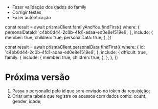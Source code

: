 - Fazer validação dos dados do family
- Corrigir testes
- Fazer autenticação

const result = await prismaClient.familyAndYou.findFirst({
where: {
personalDataId: 'c4bb0d44-2c0b-4fd1-adaa-ed0e8e1519e6',
},
include: {
member: true,
children: true,
personalData: true,
},
})

const result = await prismaClient.personalData.findFirst({
where: {
id: 'c4bb0d44-2c0b-4fd1-adaa-ed0e8e1519e6',
},
include: {
dfficult: true,
family: {
include: {
member: true,
children: true,
},
},
},
})

# Próxima versão

1. Passa o personalId pelo id que sera enviado no token da requisição;
2. Criar uma tabela que registre os acessos com dados como: count, gender, idade;
